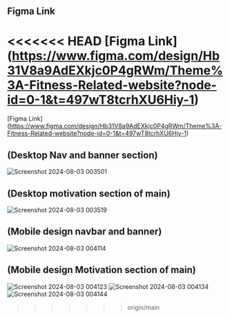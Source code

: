 ## Figma Link 

<<<<<<< HEAD
[Figma Link] (https://www.figma.com/design/Hb31V8a9AdEXkjc0P4gRWm/Theme%3A-Fitness-Related-website?node-id=0-1&t=497wT8tcrhXU6Hiy-1)
=======
[Figma Link] (https://www.figma.com/design/Hb31V8a9AdEXkjc0P4gRWm/Theme%3A-Fitness-Related-website?node-id=0-1&t=497wT8tcrhXU6Hiy-1)
## (Desktop Nav and banner section)
![Screenshot 2024-08-03 003501](https://github.com/user-attachments/assets/638cf38f-0c3a-4db2-9189-6b78a8639244)
## (Desktop motivation section of main)
![Screenshot 2024-08-03 003519](https://github.com/user-attachments/assets/aa421145-863c-4916-84a6-846a901f2a47)
## (Mobile design navbar and banner)
![Screenshot 2024-08-03 004114](https://github.com/user-attachments/assets/7382848e-cfdc-492e-bc08-5050f2ea7d7b)
## (Mobile design Motivation section of main)
![Screenshot 2024-08-03 004123](https://github.com/user-attachments/assets/75e574f2-592b-4ac8-a046-ff4cca6b4814)
![Screenshot 2024-08-03 004134](https://github.com/user-attachments/assets/13330fd5-ab69-4235-a206-102c1db6332e)
![Screenshot 2024-08-03 004144](https://github.com/user-attachments/assets/6bf0cad4-16fe-477d-9220-e3aa402a2cef)
>>>>>>> origin/main
